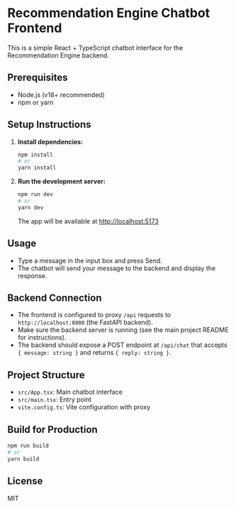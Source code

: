 # Recommendation Engine Chatbot Frontend

This is a simple React + TypeScript chatbot interface for the Recommendation Engine backend.

## Prerequisites
- Node.js (v18+ recommended)
- npm or yarn

## Setup Instructions

1. **Install dependencies:**
   ```bash
   npm install
   # or
   yarn install
   ```

2. **Run the development server:**
   ```bash
   npm run dev
   # or
   yarn dev
   ```
   The app will be available at [http://localhost:5173](http://localhost:5173)

## Usage
- Type a message in the input box and press Send.
- The chatbot will send your message to the backend and display the response.

## Backend Connection
- The frontend is configured to proxy `/api` requests to `http://localhost:8000` (the FastAPI backend).
- Make sure the backend server is running (see the main project README for instructions).
- The backend should expose a POST endpoint at `/api/chat` that accepts `{ message: string }` and returns `{ reply: string }`.

## Project Structure
- `src/App.tsx`: Main chatbot interface
- `src/main.tsx`: Entry point
- `vite.config.ts`: Vite configuration with proxy

## Build for Production
```bash
npm run build
# or
yarn build
```

## License
MIT
